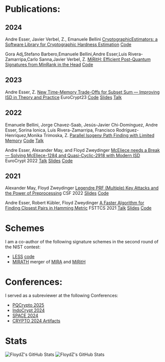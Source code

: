 # Publications:

## 2024

Andre Esser, Javier Verbel, Z., Emanuele Bellini
[CryptographicEstimators: a Software Library for Cryptographic Hardness Estimation](https://eprint.iacr.org/2023/589) [Code](https://github.com/Crypto-TII/CryptographicEstimators)

Gora Adj,Stefano Barbero,Emanuele Bellini,Andre Esser,Luis Rivera-Zamarripa,Carlo Sanna,Javier Verbel, Z.
[MiRitH: Efficient Post-Quantum Signatures from MinRank in the Head](https://eprint.iacr.org/2023/1666) [Code]([https://github.com/Crypto-TII/CryptographicEstimators](https://github.com/Crypto-TII/mirith_nist_submission))


## 2023

Andre Esser, Z.
[New Time-Memory Trade-Offs for Subset Sum — Improving ISD in Theory and Practice](https://eprint.iacr.org/2022/1329) EuroCrypt23 [Code](https://github.com/FloydZ/decoding) [Slides](https://informatik.rub.de/wp-content/uploads/2023/05/talk.pdf) [Talk](https://www.youtube.com/watch?v=L01SOhpSvlA)

## 2022

Emanuele Bellini, Jorge Chavez-Saab, Jesús-Javier Chi-Domínguez, Andre Esser, Sorina Ionica, Luis Rivera-Zamarripa, Francisco Rodríguez-Henríquez,Monika Trimoska, Z.
[Parallel Isogeny Path Finding with Limited Memory](https://eprint.iacr.org/2022/1464) [Code](https://github.com/TheSIPFDTeam/SIPFD) [Talk](https://www.youtube.com/watch?v=0ycz9MQquZw&list=PL1aGzrAyzO_D-3uKJAxo_080dCLf2NZle&index=10)

Andre Esser, Alexander May, and Floyd Zweydinger
[McEliece needs a Break — Solving McEliece-1284 and Quasi-Cyclic-2918 with Modern ISD](https://eprint.iacr.org/2021/1634) EuroCrypt 2022 [Talk](https://www.youtube.com/watch?v=nkRpkf4efuE) [Slides](https://informatik.rub.de/wp-content/uploads/2022/10/Slides.pdf) [Code](https://github.com/FloydZ/decoding)

## 2021
Alexander May, Floyd Zweydinger
[Legendre PRF (Multiple) Key Attacks and the Power of Preprocessing](https://eprint.iacr.org/2021/645) CSF 2022 [Slides](https://informatik.rub.de/wp-content/uploads/2022/10/Slides-1.pdf) [Code](https://github.com/FloydZ/prep-legendre)

Andre Esser, Robert Kübler, Floyd Zweydinger
[A Faster Algorithm for Finding Closest Pairs in Hamming Metric](https://arxiv.org/abs/2102.02597) FSTTCS 2021 [Talk](https://www.youtube.com/watch?v=yit-XdpXw04) [Slides](https://informatik.rub.de/wp-content/uploads/2022/10/Slides-2.pdf) [Code](https://github.com/FloydZ/NNAlgorithm)


# Schemes

I am a co-author of the following signature schemes in the second round 
of the NIST contest:
- [LESS](https://github.com/less-sig/LESS) [code](https://github.com/less-sig/LESS)
- [MIRATH](https://pqc-mirath.org/) merger of [MIRA](https://pqc-mira.org/) and [MiRitH](https://pqc-mirith.org/)

# Conferences:

I served as a subreviewer at the following Conferences:
- [PQCrypto 2025](https://pqcrypto2025.iis.sinica.edu.tw/)
- [IndoCrypt 2024](https://setsindia.in/indocrypt2024/indocrypt)
- [SPACE 2024](https://space2024.cse.iitk.ac.in/)
- [CRYPTO 2024 Artifacts](https://crypto.iacr.org/2024/callforartifacts.php)

# Stats

<img src="https://github-readme-stats.vercel.app/api?username=FloydZ&theme=gruvbox&show_icons=true&hide_border=true&count_private=true" alt="FloydZ's GitHub Stats" />
<img src="https://github-readme-stats.vercel.app/api/top-langs/?username=FloydZ&theme=gruvbox&show_icons=true&hide_border=true&layout=compact" alt="FloydZ's GitHub Stats" />
